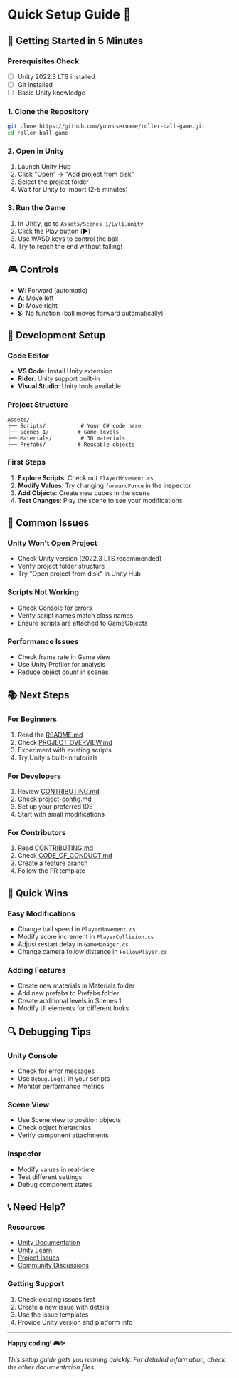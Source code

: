 # Quick Setup Guide 🚀

## 🎯 Getting Started in 5 Minutes

### Prerequisites Check
- [ ] Unity 2022.3 LTS installed
- [ ] Git installed
- [ ] Basic Unity knowledge

### 1. Clone the Repository
```bash
git clone https://github.com/yourusername/roller-ball-game.git
cd roller-ball-game
```

### 2. Open in Unity
1. Launch Unity Hub
2. Click "Open" → "Add project from disk"
3. Select the project folder
4. Wait for Unity to import (2-5 minutes)

### 3. Run the Game
1. In Unity, go to `Assets/Scenes 1/Lvl1.unity`
2. Click the Play button (▶️)
3. Use WASD keys to control the ball
4. Try to reach the end without falling!

## 🎮 Controls
- **W**: Forward (automatic)
- **A**: Move left
- **D**: Move right
- **S**: No function (ball moves forward automatically)

## 🔧 Development Setup

### Code Editor
- **VS Code**: Install Unity extension
- **Rider**: Unity support built-in
- **Visual Studio**: Unity tools available

### Project Structure
```
Assets/
├── Scripts/           # Your C# code here
├── Scenes 1/         # Game levels
├── Materials/         # 3D materials
└── Prefabs/          # Reusable objects
```

### First Steps
1. **Explore Scripts**: Check out `PlayerMovement.cs`
2. **Modify Values**: Try changing `forwardForce` in the inspector
3. **Add Objects**: Create new cubes in the scene
4. **Test Changes**: Play the scene to see your modifications

## 🚨 Common Issues

### Unity Won't Open Project
- Check Unity version (2022.3 LTS recommended)
- Verify project folder structure
- Try "Open project from disk" in Unity Hub

### Scripts Not Working
- Check Console for errors
- Verify script names match class names
- Ensure scripts are attached to GameObjects

### Performance Issues
- Check frame rate in Game view
- Use Unity Profiler for analysis
- Reduce object count in scenes

## 📚 Next Steps

### For Beginners
1. Read the [README.md](README.md)
2. Check [PROJECT_OVERVIEW.md](PROJECT_OVERVIEW.md)
3. Experiment with existing scripts
4. Try Unity's built-in tutorials

### For Developers
1. Review [CONTRIBUTING.md](CONTRIBUTING.md)
2. Check [project-config.md](project-config.md)
3. Set up your preferred IDE
4. Start with small modifications

### For Contributors
1. Read [CONTRIBUTING.md](CONTRIBUTING.md)
2. Check [CODE_OF_CONDUCT.md](CODE_OF_CONDUCT.md)
3. Create a feature branch
4. Follow the PR template

## 🎯 Quick Wins

### Easy Modifications
- Change ball speed in `PlayerMovement.cs`
- Modify score increment in `PlayerCollision.cs`
- Adjust restart delay in `GameManager.cs`
- Change camera follow distance in `FollowPlayer.cs`

### Adding Features
- Create new materials in Materials folder
- Add new prefabs to Prefabs folder
- Create additional levels in Scenes 1
- Modify UI elements for different looks

## 🔍 Debugging Tips

### Unity Console
- Check for error messages
- Use `Debug.Log()` in your scripts
- Monitor performance metrics

### Scene View
- Use Scene view to position objects
- Check object hierarchies
- Verify component attachments

### Inspector
- Modify values in real-time
- Test different settings
- Debug component states

## 📞 Need Help?

### Resources
- [Unity Documentation](https://docs.unity3d.com/)
- [Unity Learn](https://learn.unity.com/)
- [Project Issues](https://github.com/yourusername/roller-ball-game/issues)
- [Community Discussions](https://github.com/yourusername/roller-ball-game/discussions)

### Getting Support
1. Check existing issues first
2. Create a new issue with details
3. Use the issue templates
4. Provide Unity version and platform info

---

**Happy coding! 🎮✨**

*This setup guide gets you running quickly. For detailed information, check the other documentation files.* 